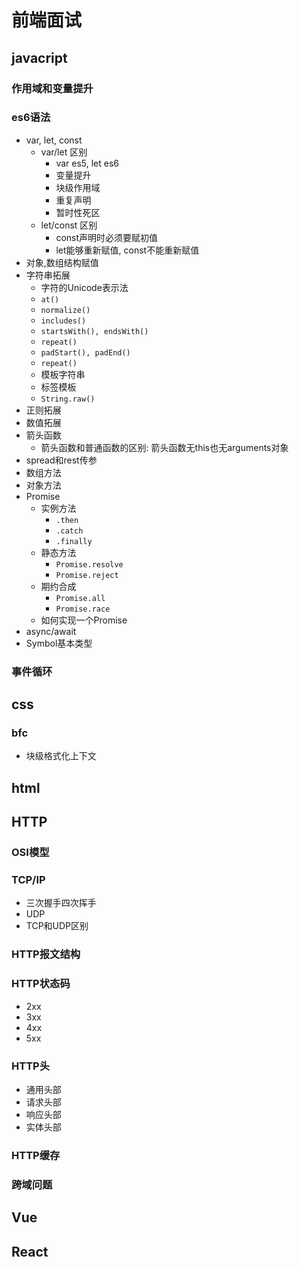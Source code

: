 # 前端面试
## javacript
### 作用域和变量提升
### es6语法
- var, let, const
  - var/let 区别
    - var es5, let es6
    - 变量提升
    - 块级作用域
    - 重复声明
    - 暂时性死区
  - let/const 区别
    - const声明时必须要赋初值
    - let能够重新赋值, const不能重新赋值
- 对象,数组结构赋值
- 字符串拓展
  - 字符的Unicode表示法
  - `at()`
  - `normalize()`
  - `includes()`
  - `startsWith(), endsWith()`
  - `repeat()`
  - `padStart(), padEnd()`
  - `repeat()`
  - 模板字符串
  - 标签模板
  - `String.raw()`
- 正则拓展
- 数值拓展
- 箭头函数
  - 箭头函数和普通函数的区别: 箭头函数无this也无arguments对象
- spread和rest传参
- 数组方法
- 对象方法
- Promise
  - 实例方法
    - `.then`
    - `.catch`
    - `.finally`
  - 静态方法
    - `Promise.resolve`
    - `Promise.reject`
  - 期约合成
    - `Promise.all`
    - `Promise.race`
  - 如何实现一个Promise
- async/await
- Symbol基本类型
### 事件循环
## css
### bfc
- 块级格式化上下文
## html
## HTTP
### OSI模型
### TCP/IP
- 三次握手四次挥手
- UDP
- TCP和UDP区别
### HTTP报文结构
### HTTP状态码
- 2xx
- 3xx
- 4xx
- 5xx
### HTTP头
- 通用头部
- 请求头部
- 响应头部
- 实体头部
### HTTP缓存
### 跨域问题
## Vue

## React